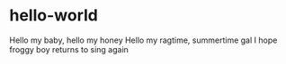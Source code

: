 # hello-world
Hello my baby, hello my honey Hello my ragtime, summertime gal
I hope froggy boy returns to sing again
